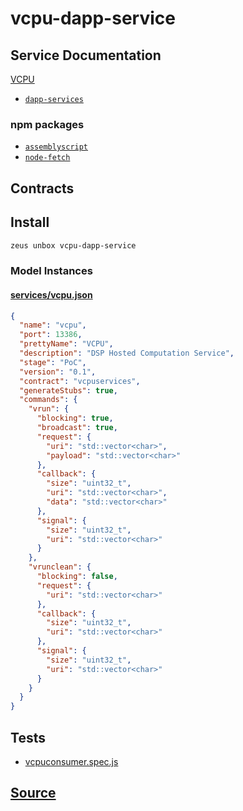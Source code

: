 
vcpu-dapp-service
====================






## Service Documentation
[VCPU](../../services/vcpu-service.md)


* [`dapp-services`](dapp-services.md)
### npm packages
* [`assemblyscript`](http://npmjs.com/package/assemblyscript)
* [`node-fetch`](http://npmjs.com/package/node-fetch)

## Contracts

## Install
```bash
zeus unbox vcpu-dapp-service
```










### Model Instances
#### [services/vcpu.json](https://github.com/liquidapps-io/zeus-sdk/tree/master/boxes/groups/services/vcpu-dapp-service/models/dapp-services/vcpu.json)
```json
{
  "name": "vcpu",
  "port": 13386,
  "prettyName": "VCPU",
  "description": "DSP Hosted Computation Service",
  "stage": "PoC",
  "version": "0.1",
  "contract": "vcpuservices",
  "generateStubs": true,
  "commands": {
    "vrun": {
      "blocking": true,
      "broadcast": true,
      "request": {
        "uri": "std::vector<char>",
        "payload": "std::vector<char>"
      },
      "callback": {
        "size": "uint32_t",
        "uri": "std::vector<char>",
        "data": "std::vector<char>"
      },
      "signal": {
        "size": "uint32_t",
        "uri": "std::vector<char>"
      }
    },
    "vrunclean": {
      "blocking": false,
      "request": {
        "uri": "std::vector<char>"
      },
      "callback": {
        "size": "uint32_t",
        "uri": "std::vector<char>"
      },
      "signal": {
        "size": "uint32_t",
        "uri": "std::vector<char>"
      }
    }
  }
}
```
## Tests 
* [vcpuconsumer.spec.js](https://github.com/liquidapps-io/zeus-sdk/tree/master/boxes/groups/services/vcpu-dapp-service/test/vcpuconsumer.spec.js)
## [Source](https://github.com/liquidapps-io/zeus-sdk/tree/master/boxes/groups/services/vcpu-dapp-service)